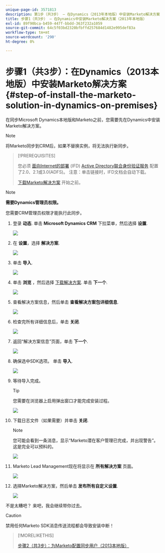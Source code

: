 ```yaml
---
unique-page-id: 3571813
description: 第1步（共3步） — 在Dynamics（2013年本地版）中安装Marketo解决方案 — Marketo文档 — 产品文档
title: 步骤1（共3步） — 在Dynamics中安装Marketo解决方案（2013年本地版）
exl-id: 89f90bca-b459-447f-bbdd-363f232a1059
source-git-commit: 64c5f03bd2320bfbffd257684d1482e995def83a
workflow-type: tm+mt
source-wordcount: '290'
ht-degree: 0%

---
```


# 步骤1（共3步）：在Dynamics（2013本地版）中安装Marketo解决方案 {#step-of-install-the-marketo-solution-in-dynamics-on-premises}

在同步Microsoft Dynamics本地版和Marketo之前，您需要先在Dynamics中安装Marketo解决方案。

>[!NOTE]
>
>将Marketo同步到CRM后，如果不替换实例，将无法执行新同步。

>[!PREREQUISITES]
>
>您必须 [面向Internet的部署](https://www.microsoft.com/en-us/download/confirmation.aspx?id=41701) (IFD) [Active Directory联合身份验证服务](https://msdn.microsoft.com/en-us/library/bb897402.aspx) 配置了2.0、2.1或3.0(ADFS)。 注意：单击链接时，IFD文档会自动下载。
>
>[下载Marketo解决方案](/help/marketo/product-docs/crm-sync/microsoft-dynamics-sync/sync-setup/download-the-marketo-lead-management-solution.md) 开始之前。

>[!NOTE]
>
>**需要Dynamics管理员权限。**
>
>您需要CRM管理员权限才能执行此同步。

1. 登录 **动态**. 单击 **Microsoft Dynamics CRM** 下拉菜单，然后选择 **设置**.

   ![](assets/image2014-12-11-10-3a39-3a41.png)

1. 在 **设置**，选择 **解决方案**.

   ![](assets/image2014-12-11-10-3a39-3a51.png)

1. 单击 **导入**.

   ![](assets/image2015-3-26-9-3a52-3a10.png)

1. 单击 **浏览** ，然后选择 [下载解决方案](/help/marketo/product-docs/crm-sync/microsoft-dynamics-sync/sync-setup/download-the-marketo-lead-management-solution.md). 单击 **下一个**.

   ![](assets/image2015-3-26-9-3a54-3a1.png)

1. 查看解决方案信息，然后单击 **查看解决方案包详细信息**.

   ![](assets/image2015-11-18-11-3a12-3a8.png)

1. 检查完所有详细信息后，单击 **关闭**.

   ![](assets/image2015-10-9-14-3a57-3a3.png)

1. 返回“解决方案信息”页面，单击 **下一个**.

   ![](assets/image2015-3-26-9-3a55-3a17.png)

1. 确保选中SDK选项。 单击 **导入**.

   ![](assets/image2015-3-26-10-3a3-3a11.png)

1. 等待导入完成。

   >[!TIP]
   >
   >您需要在浏览器上启用弹出窗口才能完成安装过程。

   ![](assets/image2014-12-11-10-3a41-3a5.png)

1. 下载日志文件（如果需要）并单击 **关闭**.

   >[!NOTE]
   >
   >您可能会看到一条消息，显示“Marketo潜在客户管理已完成，并出现警告”。 这是完全可以预料的。

   ![](assets/image2014-12-11-10-3a41-3a14.png)

1. Marketo Lead Management现在将显示在 **所有解决方案** 页面。

   ![](assets/image2015-3-26-10-3a1-3a21.png)

1. 选择Marketo解决方案，然后单击 **发布所有自定义设置**.

   ![](assets/image2014-12-11-10-3a41-3a32.png)

不是太糟吧？ 来吧，我会继续带你过去。

>[!CAUTION]
>
>禁用任何Marketo SDK消息传送流程都会导致安装中断！

>[!MORELIKETHIS]
>
>[步骤2（共3步）：为Marketo配置同步用户（2013本地版）](/help/marketo/product-docs/crm-sync/microsoft-dynamics-sync/sync-setup/connecting-to-legacy-versions/step-2-of-3-configure-2013.md)
